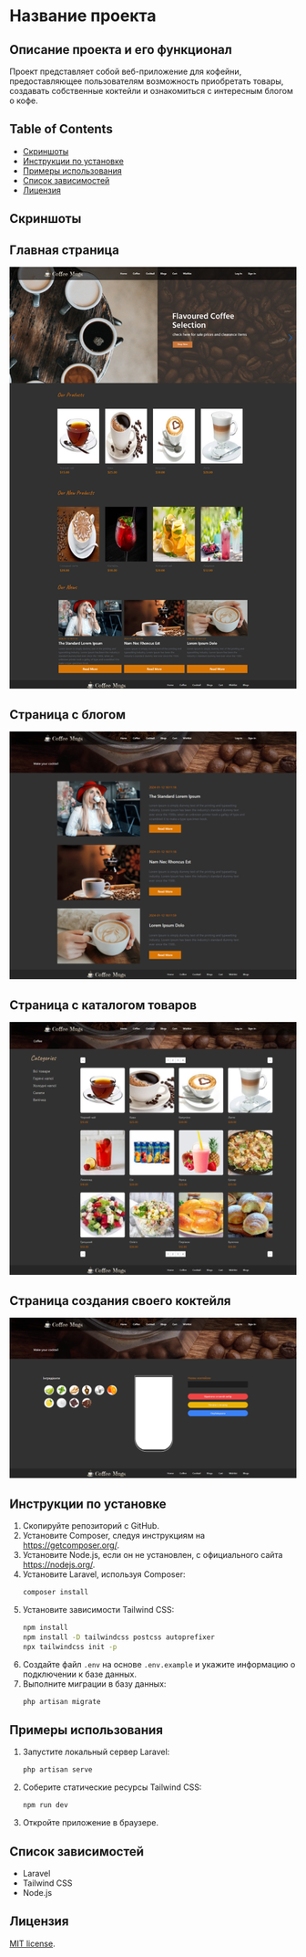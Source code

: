 # Название проекта

## Описание проекта и его функционал
Проект представляет собой веб-приложение для кофейни, предоставляющее пользователям возможность приобретать товары, создавать собственные коктейли и ознакомиться с интересным блогом о кофе.
## Table of Contents
- [Скриншоты](#Скриншоты)
- [Инструкции по установке](#Инструкции-по-установке)
- [Примеры использования](#примеры-использования)
- [Список зависимостей](#Список-зависимостей)
- [Лицензия](#Лицензия)

## Скриншоты
## Главная страница
<img src="examples/main page.png" alt="main page">

## Страница с блогом
<img src="examples/blog page.png" alt="main page">

## Страница с каталогом товаров
<img src="examples/catalog page.png" alt="main page">

## Страница создания своего коктейля
<img src="examples/cocktail page.png" alt="main page">



## Инструкции по установке
1. Скопируйте репозиторий с GitHub.
2. Установите Composer, следуя инструкциям на https://getcomposer.org/.
3. Установите Node.js, если он не установлен, с официального сайта https://nodejs.org/.
4. Установите Laravel, используя Composer:
    ```bash
    composer install
    ```
5. Установите зависимости Tailwind CSS:
    ```bash
    npm install
    npm install -D tailwindcss postcss autoprefixer
    npx tailwindcss init -p
    ```
6. Создайте файл `.env` на основе `.env.example` и укажите информацию о подключении к базе данных.
7. Выполните миграции в базу данных:
    ```bash
    php artisan migrate
    ```

## Примеры использования
1. Запустите локальный сервер Laravel:
    ```bash
    php artisan serve
    ```
2. Соберите статические ресурсы Tailwind CSS:
    ```bash
    npm run dev
    ```
3. Откройте приложение в браузере.

## Список зависимостей
- Laravel
- Tailwind CSS
- Node.js

## Лицензия
[MIT license](https://opensource.org/licenses/MIT).
